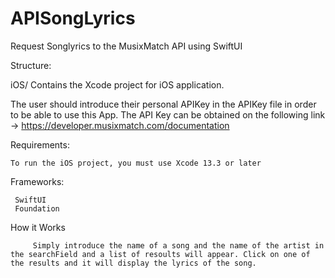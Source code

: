 # APISongLyrics
Request Songlyrics to the MusixMatch API using SwiftUI

Structure:

iOS/ Contains the Xcode project for iOS application.
    
    
 The user should introduce their personal APIKey in the APIKey file in order to be able to use this App. The API Key can be obtained on the following link -> https://developer.musixmatch.com/documentation

Requirements: 

    To run the iOS project, you must use Xcode 13.3 or later 

Frameworks:

     SwiftUI
     Foundation

How it Works 
         
         Simply introduce the name of a song and the name of the artist in the searchField and a list of resoults will appear. Click on one of the results and it will display the lyrics of the song. 
